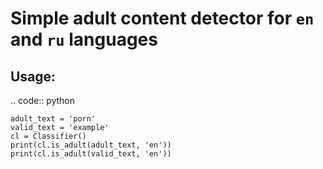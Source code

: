 # Simple adult content detector for `en` and `ru` languages


Usage:
------
.. code:: python

    adult_text = 'porn'
    valid_text = 'example'
    cl = Classifier()
    print(cl.is_adult(adult_text, 'en'))
    print(cl.is_adult(valid_text, 'en'))

